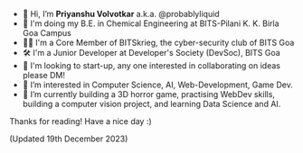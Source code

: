 - 👋 Hi, I’m **Priyanshu Volvotkar** a.k.a. @probablyliquid
- 🍪 I'm doing my B.E. in Chemical Engineering at BITS-Pilani K. K. Birla Goa Campus
- 👨‍💻 I'm a Core Member of BITSkrieg, the cyber-security club of BITS Goa 
- 🛠 I'm a Junior Developer at Developer's Society (DevSoc), BITS Goa
- 🚀 I'm looking to start-up, any one interested in collaborating on ideas please DM!
- 👀 I’m interested in Computer Science, AI, Web-Development, Game Dev.
- 🌱 I’m currently building a 3D horror game, practising WebDev skills, building a computer vision project, and learning Data Science and AI. 

Thanks for reading!
Have a nice day :)

(Updated 19th December 2023)

